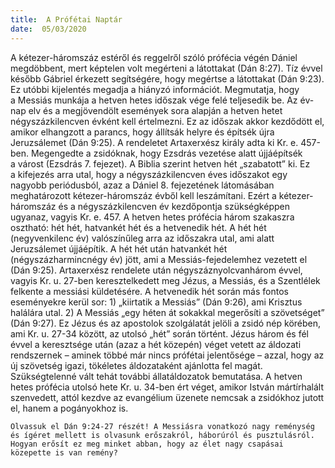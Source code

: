 ```yaml
---
title:  A Prófétai Naptár
date:  05/03/2020
---
```


A kétezer-háromszáz estéről és reggelről szóló prófécia végén Dániel megdöbbent, mert képtelen volt megérteni a látottakat (Dán 8:27). Tíz évvel később Gábriel érkezett segítségére, hogy megértse a látottakat (Dán 9:23). Ez utóbbi kijelentés megadja a hiányzó információt. Megmutatja, hogy a Messiás munkája a hetven hetes időszak vége felé teljesedik be. Az év-nap elv és a megjövendölt események sora alapján a hetven hetet négyszázkilencven évként kell értelmezni. Ez az időszak akkor kezdődött el, amikor elhangzott a parancs, hogy állítsák helyre és építsék újra Jeruzsálemet (Dán 9:25). A rendeletet Artaxerxész király adta ki Kr. e. 457-ben. Megengedte a zsidóknak, hogy Ezsdrás vezetése alatt újjáépítsék a várost (Ezsdrás 7. fejezet). A Biblia szerint hetven hét „szabatott” ki. Ez a kifejezés arra utal, hogy a négyszázkilencven éves időszakot egy nagyobb periódusból, azaz a Dániel 8. fejezetének látomásában meghatározott kétezer-háromszáz évből kell leszámítani. Ezért a kétezer-háromszáz és a négyszázkilencven év kezdőpontja szükségképpen ugyanaz, vagyis Kr. e. 457. A hetven hetes prófécia három szakaszra osztható: hét hét, hatvankét hét és a hetvenedik hét. A hét hét (negyvenkilenc év) valószínűleg arra az időszakra utal, ami alatt Jeruzsálemet újjáépítik. A hét hét után hatvankét hét (négyszázharmincnégy év) jött, ami a Messiás-fejedelemhez vezetett el (Dán 9:25). Artaxerxész rendelete után négyszáznyolcvanhárom évvel, vagyis Kr. u. 27-ben keresztelkedett meg Jézus, a Messiás, és a Szentlélek felkente a messiási küldetésére. A hetvenedik hét során más fontos eseményekre kerül sor: 1) „kiirtatik a Messiás” (Dán 9:26), ami Krisztus halálára utal. 2) A Messiás „egy héten át sokakkal megerősíti a szövetséget” (Dán 9:27). Ez Jézus és az apostolok szolgálatát jelöli a zsidó nép körében, ami Kr. u. 27-34 között, az utolsó „hét” során történt. Jézus három és fél évvel a keresztsége után (azaz a hét közepén) véget vetett az áldozati rendszernek – aminek többé már nincs prófétai jelentősége – azzal, hogy az új szövetség igazi, tökéletes áldozataként ajánlotta fel magát. Szükségtelenné vált tehát további állatáldozatok bemutatása. A hetven hetes prófécia utolsó hete Kr. u. 34-ben ért véget, amikor István mártírhalált szenvedett, attól kezdve az evangélium üzenete nemcsak a zsidókhoz jutott el, hanem a pogányokhoz is.

`Olvassuk el Dán 9:24-27 részét! A Messiásra vonatkozó nagy reménység és ígéret mellett is olvasunk erőszakról, háborúról és pusztulásról. Hogyan erősít ez meg minket abban, hogy az élet nagy csapásai közepette is van remény?`
